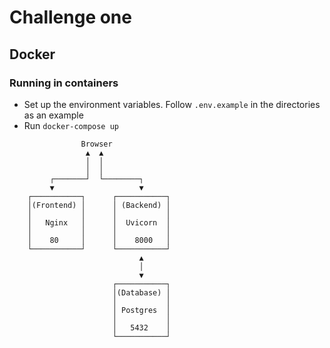 # Challenge one

## Docker
### Running in containers
* Set up the environment variables. Follow `.env.example` in the directories as an example
* Run `docker-compose up`

```
                Browser
                 ▲  ▲
                 │  │
                 │  │
         ┌───────┘  └────────┐
         ▼                   ▼
    ┌───────────┐      ┌───────────┐
    │(Frontend) │      │ (Backend) │
    │           │      │           │
    │   Nginx   │      │  Uvicorn  │
    │           │      │           │
    │    80     │      │    8000   │
    └───────────┘      └───────────┘
                             ▲
                             │
                             ▼
                       ┌───────────┐
                       │(Database) │
                       │           │
                       │ Postgres  │
                       │           │
                       │   5432    │
                       └───────────┘
```

